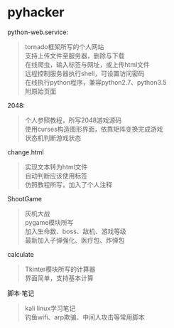 # pyhacker
python-web.service:<br>
> tornado框架所写的个人网站<br>
> 支持上传文件至服务器，删除与下载<br>
> 在线爬虫，输入标签与网址，或上传html文件<br>
> 远程控制服务器执行shell，可设置访问密码<br>
> 在线执行python程序，兼容python2.7、python3.5<br>
> 附原始页面

2048:<br>
> 个人参照教程，所写2048游戏源码<br>
> 使用curses构造图形界面，依靠矩阵变换完成游戏<br>
> 状态机判断游戏状态<br>

change.html<br>
> 实现文本转为html文件<br>
> 自动判断应该使用标签<br>
> 仿照教程所写，加入了个人注释<br>

ShootGame<br>
> 灰机大战<br>
> pygame模块所写<br>
> 加入生命数、boss、敌机、游戏等级<br>
> 最新加入子弹强化、医疗包、炸弹包<br>

calculate<br>
> Tkinter模块所写的计算器<br>
> 界面简单，支持基本计算<br>

脚本·笔记<br>
> kali linux学习笔记<br>
> 钓鱼wifi、arp欺骗、中间人攻击等常用脚本<br>
